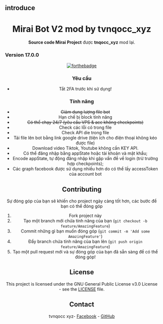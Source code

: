 ## introduce
<div align="center">
  <h1>Mirai Bot V2 mod by tvnqocc_xyz</h1>
 <strong>Source code Mirai Project</strong> được <strong>tnqocc_xyz</strong> mod lại.
</div>
	
</p>

### Version 17.0.0


<div align="center">

[![forthebadge](https://forthebadge.com/images/badges/made-with-javascript.svg)](https://nodejs.org/en/)


### Yêu cầu

- Tắt 2FA trước khi sử dụng!

### Tính năng

- ~~Giảm dung lượng file bot~~
- Hạn chế bị block tính năng
- ~~Có thể chạy 24/7 (yêu cầu VPS & acc không checkpoints)~~
- Check các lỗi có trong file
- Check API die trong file
- Tải file lên bot bằng link google drive (tiện ích cho điện thoại không kéo được file)
- Download video Tiktok, Youtube không cần KEY API.
- Có thể đăng nhập bằng appState hoặc tài khoản và mật khẩu;   
- Encode appState, tự động đăng nhập khi gặp vấn đề về login (trừ trường hợp checkpoints);
- Các graph facebook được sử dụng nhiều hơn do có thể lấy accessToken của account bot

## Contributing

Sự đóng góp của bạn sẽ khiến cho project ngày càng tốt hơn, các bước để bạn có thể đóng góp

1. Fork project này
2. Tạo một branch mới chứa tính năng của bạn (`git checkout -b feature/AmazingFeature`)
3. Commit những gì bạn muốn đóng góp (`git commit -m 'Add some AmazingFeature'`)
4. Đẩy branch chứa tính năng của bạn lên (`git push origin feature/AmazingFeature`)
5. Tạo một pull request mới và sự đóng góp của bạn đã sẵn sàng để có thể đóng góp!

<!-- LICENSE -->
## License

This project is licensed under the GNU General Public License v3.0 License - see the [LICENSE](LICENSE) file.

<!-- CONTACT -->
## Contact

tvnqocc xyz- [Facebook](https://www.facebook.com/profile.php?id=616652161) - [GitHub](https://github.com/tvn-11)
